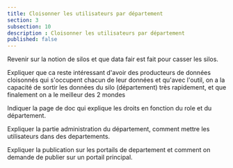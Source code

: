```yaml
---
title: Cloisonner les utilisateurs par département
section: 3
subsection: 10
description : Cloisonner les utilisateurs par département
published: false
---
```


Revenir sur la notion de silos et que data fair est fait pour casser les silos.

Expliquer que ca reste intéressant d'avoir des producteurs de données cloisonnés qui s'occupent chacun de leur données et qu'avec l'outil, on a la capacité de sortir les données du silo (département) très rapidement, et que finalement on a le meilleur des 2 mondes

Indiquer la page de doc qui explique les droits en fonction du role et du département.

Expliquer la partie administration du département, comment mettre les utilisateurs dans des departements. 

Expliquer la publication sur les portails de departement et comment on demande de publier sur un portail principal.